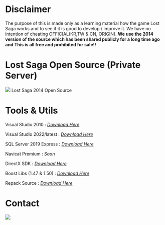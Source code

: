 # Disclaimer
<p>The purpose of this is made only as a learning material how the game Lost Saga works and to see if it is good to develop / improve it. We have no intention of cheating OFFICIAL(KR,TW & CN, ORIGIN). <b>We use the 2014 version of the source which has been shared publicly for a long time ago and This is all free and prohibited for sale!!</b></p>

# Lost Saga Open Source (Private Server)
<!-- ![Lost Saga](https://wallpapercave.com/wp/wp1899234.jpg) -->
<a href="#" target="blank"><img src="https://wallpapercave.com/wp/wp1899234.jpg" /></a>
Lost Saga 2014 Open Source

# Tools & Utils
<p>Visual Studio 2010           : <i><a href="https://my.visualstudio.com/Downloads?q=visual%20studio%202010%20Ultimate&wt.mc_id=o~msft~vscom~older-downloads" target="_blank">Download Here</a></i></p>
<p>Visual Studio 2022/latest    : <i><a href="https://visualstudio.microsoft.com/vs/" target="_blank">Download Here</a></i></p>
<p>SQL Server 2019 Express      : <i><a href="https://go.microsoft.com/fwlink/p/?linkid=866658" target="_blank">Download Here</a></i></p>
<p>Navicat Premium              : <i>Soon</i></p>
<p>DirectX SDK                  : <i><a href="https://www.microsoft.com/en-us/download/details.aspx?id=6812" target="_blank">Download Here</a></i></p>
<p>Boost Libs (1.47 & 1.50)     : <i><a href="https://drive.google.com/file/d/1e9ScaC8e1-HDANzx_m-LNBMHj-1JNktA/view?usp=sharing" target="_blank">Download Here</a></i></p>
<p>Repack Source                : <i><a href="#" target="_blank">Download Here</a></i></p>

# Contact
<p>
    <a href="https://discord.gg/AKeMWKD5" target="blank"><img src="https://img.shields.io/badge/Discord-30302f?style=flat&logo=discord" /></a>
</p>